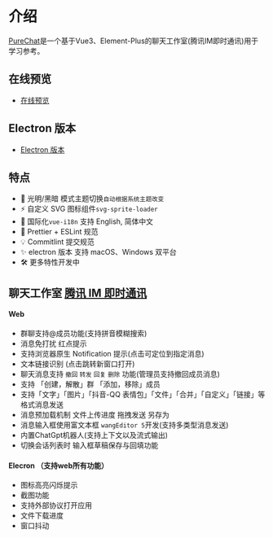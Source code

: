 # 介绍

[PureChat](https://gitee.com/H260788/PureChat)是一个基于Vue3、Element-Plus的聊天工作室(腾讯IM即时通讯)用于学习参考。

## 在线预览
- [在线预览](https://pureadmin.cn)

## Electron 版本
- [Electron 版本](https://gitee.com/H260788/PureChat/tree/electron/)

## 特点
- 🌚 光明/黑暗 模式主题切换`自动根据系统主题改变`
- ⚡️ 自定义 SVG 图标组件`svg-sprite-loader`
- 🔴 国际化`vue-i18n` 支持 English, 简体中文
- 🔧 Prettier + ESLint 规范
- 💡 Commitlint 提交规范
- ✨ electron 版本 支持 macOS、Windows 双平台
- 🛠 更多特性开发中

## 聊天工作室 [腾讯 IM 即时通讯](https://cloud.tencent.com/product/im)

####  Web
- 群聊支持@成员功能(支持拼音模糊搜索)
- 消息免打扰 红点提示
- 支持浏览器原生 Notification 提示(点击可定位到指定消息)
- 文本链接识别 (点击跳转新窗口打开)
- 聊天消息支持 `撤回` `转发` `回复` `删除` 功能(管理员支持撤回成员消息)
- 支持 「创建，解散」群 「添加，移除」成员
- 支持「文字」「图片」「抖音-QQ 表情包」「文件」「合并」「自定义」「链接」等格式消息发送
- 消息预加载机制 文件上传进度 拖拽发送 另存为
- 消息输入框使用富文本框 `wangEditor 5`开发(支持多类型消息发送)
- 内置ChatGpt机器人(支持上下文以及流式输出)
- 切换会话列表时 输入框草稿保存与回填功能

####  Elecron （支持web所有功能）
- 图标高亮闪烁提示
- 截图功能
- 支持外部协议打开应用
- 文件下载进度
- 窗口抖动

<!-- ## 集成

PureChat / tools:

<ContentIntegrations /> -->